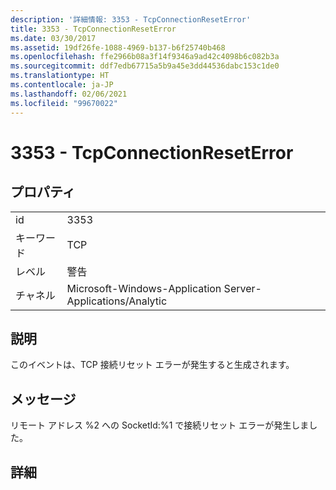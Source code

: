 ```yaml
---
description: '詳細情報: 3353 - TcpConnectionResetError'
title: 3353 - TcpConnectionResetError
ms.date: 03/30/2017
ms.assetid: 19df26fe-1088-4969-b137-b6f25740b468
ms.openlocfilehash: ffe2966b08a3f14f9346a9ad42c4098b6c082b3a
ms.sourcegitcommit: ddf7edb67715a5b9a45e3dd44536dabc153c1de0
ms.translationtype: HT
ms.contentlocale: ja-JP
ms.lasthandoff: 02/06/2021
ms.locfileid: "99670022"
---
```

# <a name="3353---tcpconnectionreseterror"></a>3353 - TcpConnectionResetError

## <a name="properties"></a>プロパティ  
  
|||  
|-|-|  
|id|3353|  
|キーワード|TCP|  
|レベル|警告|  
|チャネル|Microsoft-Windows-Application Server-Applications/Analytic|  
  
## <a name="description"></a>説明  

 このイベントは、TCP 接続リセット エラーが発生すると生成されます。  
  
## <a name="message"></a>メッセージ  

 リモート アドレス %2 への SocketId:%1 で接続リセット エラーが発生しました。  
  
## <a name="details"></a>詳細
